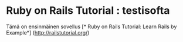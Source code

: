 # Ruby on Rails Tutorial : testisofta

Tämä on ensinmäinen sovellus [* Ruby on Rails Tutorial: Learn Rails by 
Example*] (http://railstutorial.org/)
